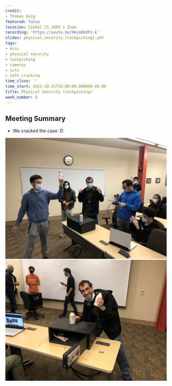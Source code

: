 ```yaml
---
credit:
- Thomas Quig
featured: false
location: Siebel CS 2405 + Zoom
recording: 'https://youtu.be/9mjmD63Pz-k'
slides: physical_security_(lockpicking).pdf
tags:
- misc
- physical security
- lockpicking
- cameras
- cctv
- safe cracking
time_close: ''
time_start: 2021-10-21T18:00:00.000000-05:00
title: Physical Security (Lockpicking)
week_number: 8
---
```

## Meeting Summary
- We cracked the case :D

![SIGPwny members celebrate the cracking of the case](./safe1.jpg)
![Sam stands victorious after cracking the safe with two very expired bottles of soylent found within the safe](./safe2.jpg)
